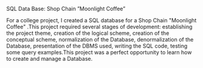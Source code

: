 SQL Data Base: Shop Chain ”Moonlight Coffee”

For a college project, I created a SQL database for a Shop Chain "Moonlight Coffee" .This project required several stages of development: establishing the project theme, creation of the logical scheme, creation of the conceptual scheme, normalization of the Database, denormalization of the Database, presentation of the DBMS used, writing the SQL code, testing some query examples.This project was a perfect opportunity to learn how to create and manage a Database.
